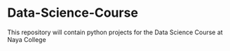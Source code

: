 # Data-Science-Course
This repository will contain python projects for the Data Science Course at Naya College
